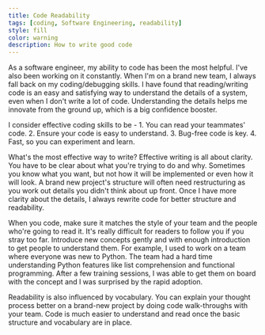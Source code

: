 ```yaml
---
title: Code Readability
tags: [coding, Software Engineering, readability]
style: fill
color: warning
description: How to write good code
---
```

As a software engineer, my ability to code has been the most helpful. I've also been working on it constantly. When I'm on a brand new team, I always fall back on my coding/debugging skills. I have found that reading/writing code is an easy and satisfying way to understand the details of a system, even when I don't write a lot of code. Understanding the details helps me innovate from the ground up, which is a big confidence booster.

I consider effective coding skills to be -
    1.  You can read your teammates' code.
    2.  Ensure your code is easy to understand.
    3.  Bug-free code is key.
    4.  Fast, so you can experiment and learn.
    
What's the most effective way to write? Effective writing is all about clarity. You have to be clear about what you're trying to do and why. Sometimes you know what you want, but not how it will be implemented or even how it will look. A brand new project's structure will often need restructuring as you work out details you didn't think about up front. Once I have more clarity about the details, I always rewrite code for better structure and readability.

When you code, make sure it matches the style of your team and the people who're going to read it. It's really difficult for readers to follow you if you stray too far. Introduce new concepts gently and with enough introduction to get people to understand them. For example, I used to work on a team where everyone was new to Python. The team had a hard time understanding Python features like list comprehension and functional programming. After a few training sessions, I was able to get them on board with the concept and I was surprised by the rapid adoption.

Readability is also influenced by vocabulary. You can explain your thought process better on a brand-new project by doing code walk-throughs with your team. Code is much easier to understand and read once the basic structure and vocabulary are in place.

